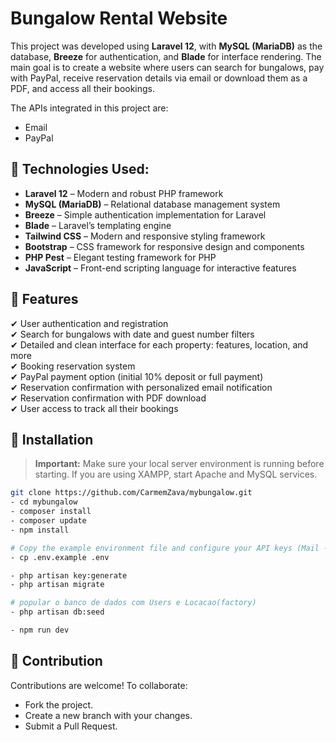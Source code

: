 # Bungalow Rental Website

This project was developed using **Laravel 12**, with **MySQL (MariaDB)** as the database, **Breeze** for authentication, and **Blade** for interface rendering. The main goal is to create a website where users can search for bungalows, pay with PayPal, receive reservation details via email or download them as a PDF, and access all their bookings.

The APIs integrated in this project are:
- Email
- PayPal

## 🚀 Technologies Used:
- **Laravel 12** – Modern and robust PHP framework
- **MySQL (MariaDB)** – Relational database management system
- **Breeze** – Simple authentication implementation for Laravel
- **Blade** – Laravel’s templating engine
- **Tailwind CSS** – Modern and responsive styling framework
- **Bootstrap** – CSS framework for responsive design and components
- **PHP Pest** – Elegant testing framework for PHP
- **JavaScript** – Front-end scripting language for interactive features

## 🎯 Features
✔ User authentication and registration  
✔ Search for bungalows with date and guest number filters  
✔ Detailed and clean interface for each property: features, location, and more  
✔ Booking reservation system  
✔ PayPal payment option (initial 10% deposit or full payment)  
✔ Reservation confirmation with personalized email notification  
✔ Reservation confirmation with PDF download  
✔ User access to track all their bookings  

## 🔧 Installation

> **Important:** Make sure your local server environment is running before starting.
>  If you are using XAMPP, start Apache and MySQL services.

```bash
git clone https://github.com/CarmemZava/mybungalow.git
- cd mybungalow
- composer install
- composer update
- npm install

# Copy the example environment file and configure your API keys (Mail - Brevo, PayPal) in the .env file:
- cp .env.example .env

- php artisan key:generate
- php artisan migrate

# popular o banco de dados com Users e Locacao(factory)
- php artisan db:seed

- npm run dev
```

## 👊 Contribution
Contributions are welcome! To collaborate:  
- Fork the project.  
- Create a new branch with your changes.  
- Submit a Pull Request.







